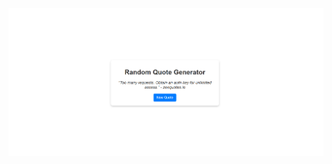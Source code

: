 
![image alt](https://github.com/Yoge1202/Quote_Generator/blob/4a6c9e65bcf7a48e142190712487dd8cee3e3287/Quote-Generator-Overview.png)
